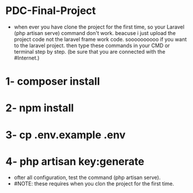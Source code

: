 # PDC-Final-Project
* when ever you have clone the project for the first time, so your Laravel (php artisan serve) command don't work. beacuse i just upload the project code not the laravel frame work code.  soooooooooo if you want to the laravel project. then type these commands in your CMD or terminal step by step. (be sure that you are connected with the #Internet.)
# 1- composer install
# 2- npm install
# 3- cp .env.example .env
# 4- php artisan key:generate

* ofter all configuration, test the command (php artisan serve).
* #NOTE: these requires when you clon the project for the first time.
